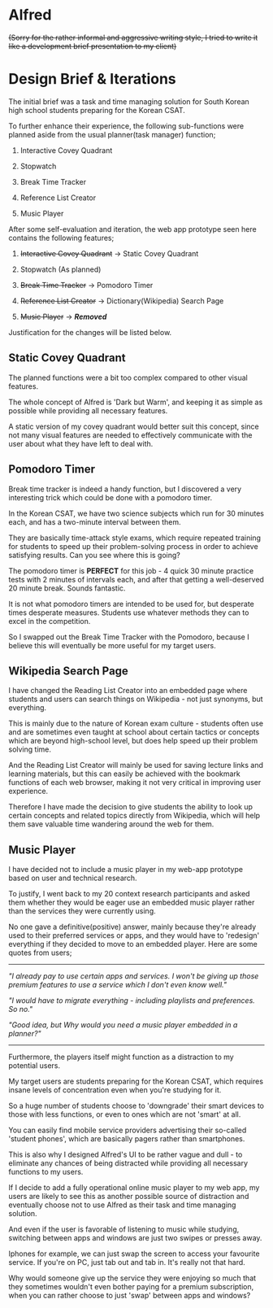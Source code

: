 # Alfred

~~(Sorry for the rather informal and aggressive writing style, I tried to write it like a development brief presentation to my client)~~

# Design Brief & Iterations

The initial brief was a task and time managing solution for South Korean high school students preparing for the Korean CSAT.

To further enhance their experience, the following sub-functions were planned aside from the usual planner(task manager) function;

1. Interactive Covey Quadrant

2. Stopwatch

3. Break Time Tracker

4. Reference List Creator

5. Music Player

After some self-evaluation and iteration, the web app prototype seen here contains the following features;

1. ~~Interactive Covey Quadrant~~ -> Static Covey Quadrant

2. Stopwatch (As planned)

3. ~~Break Time Tracker~~ -> Pomodoro Timer

4. ~~Reference List Creator~~ -> Dictionary(Wikipedia) Search Page

5. ~~Music Player~~ -> ***Removed***

Justification for the changes will be listed below.

## Static Covey Quadrant

The planned functions were a bit too complex compared to other visual features.

The whole concept of Alfred is 'Dark but Warm', and keeping it as simple as possible while providing all necessary features.

A static version of my covey quadrant would better suit this concept, since not many visual features are needed to effectively communicate with the user about what they have left to deal with.

## Pomodoro Timer

Break time tracker is indeed a handy function, but I discovered a very interesting trick which could be done with a pomodoro timer.

In the Korean CSAT, we have two science subjects which run for 30 minutes each, and has a two-minute interval between them.

They are basically time-attack style exams, which require repeated training for students to speed up their problem-solving process in order to achieve satisfying results. Can you see where this is going?

The pomodoro timer is **PERFECT** for this job - 4 quick 30 minute practice tests with 2 minutes of intervals each, and after that getting a well-deserved 20 minute break. Sounds fantastic.

It is not what pomodoro timers are intended to be used for, but desperate times desperate measures. Students use whatever methods they can to excel in the competition.

So I swapped out the Break Time Tracker with the Pomodoro, because I believe this will eventually be more useful for my target users.

## Wikipedia Search Page

I have changed the Reading List Creator into an embedded page where students and users can search things on Wikipedia - not just synonyms, but everything.

This is mainly due to the nature of Korean exam culture - students often use and are sometimes even taught at school about certain tactics or concepts which are beyond high-school level, but does help speed up their problem solving time.

And the Reading List Creator will mainly be used for saving lecture links and learning materials, but this can easily be achieved with the bookmark functions of each web browser, making it not very critical in improving user experience.

Therefore I have made the decision to give students the ability to look up certain concepts and related topics directly from Wikipedia, which will help them save valuable time wandering around the web for them.

## Music Player 

I have decided not to include a music player in my web-app prototype based on user and technical research.

To justify, I went back to my 20 context research participants and asked them whether they would be eager use an embedded music player rather than the services they were currently using.

No one gave a definitive(positive) answer, mainly because they're already used to their preferred services or apps, and they would have to 'redesign' everything if they decided to move to an embedded player. Here are some quotes from users;

***

*"I already pay to use certain apps and services. I won't be giving up those premium features to use a service which I don't even know well."*

*"I would have to migrate everything - including playlists and preferences. So no."*

*"Good idea, but Why would you need a music player embedded in a planner?"*

***

Furthermore, the players itself might function as a distraction to my potential users.

My target users are students preparing for the Korean CSAT, which requires insane levels of concentration even when you're studying for it. 

So a huge number of students choose to 'downgrade' their smart devices to those with less functions, or even to ones which are not 'smart' at all. 

You can easily find mobile service providers advertising their so-called 'student phones', which are basically pagers rather than smartphones. 

This is also why I designed Alfred's UI to be rather vague and dull - to eliminate any chances of being distracted while providing all necessary functions to my users. 

If I decide to add a fully operational online music player to my web app, my users are likely to see this as another possible source of distraction and eventually choose not to use Alfred as their task and time managing solution.


And even if the user is favorable of listening to music while studying, switching between apps and windows are just two swipes or presses away. 

Iphones for example, we can just swap the screen to access your favourite service. If you're on PC, just tab out and tab in. It's really not that hard.

Why would someone give up the service they were enjoying so much that they sometimes wouldn't even bother paying for a premium subscription, when you can rather choose to just 'swap' between apps and windows?